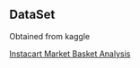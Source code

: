 ## DataSet

Obtained from kaggle

[Instacart Market Basket Analysis](https://www.kaggle.com/c/instacart-market-basket-analysis/data)